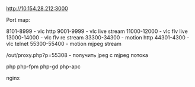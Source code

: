 http://10.154.28.212:3000

Port map:

8101-8999 - vlc http
9001-9999 - vlc live stream
11000-12000 - vlc flv live
13000-14000 - vlc flv re stream
33300-34300 - motion http
44301-4300 - vlc telnet
55300-55400 - motion mjpeg stream

/out/proxy.php?p=55308 - получить jpeg с mjpeg потока

php
php-fpm
php-gd
php-apc

nginx

